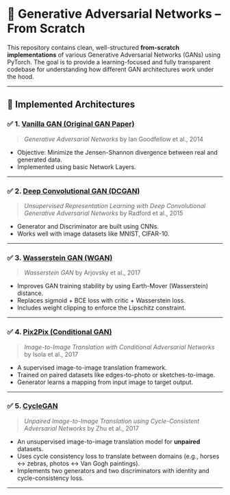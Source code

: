 # 🧠 Generative Adversarial Networks – From Scratch

This repository contains clean, well-structured **from-scratch implementations** of various Generative Adversarial Networks (GANs) using PyTorch. The goal is to provide a learning-focused and fully transparent codebase for understanding how different GAN architectures work under the hood.

---

## 📂 Implemented Architectures

### ✅ 1. [Vanilla GAN (Original GAN Paper)](https://arxiv.org/abs/1406.2661)
> *Generative Adversarial Networks* by Ian Goodfellow et al., 2014

- Objective: Minimize the Jensen-Shannon divergence between real and generated data.
- Implemented using basic Network Layers.

---

### ✅ 2. [Deep Convolutional GAN (DCGAN)](https://arxiv.org/abs/1511.06434)
> *Unsupervised Representation Learning with Deep Convolutional Generative Adversarial Networks* by Radford et al., 2015

- Generator and Discriminator are built using CNNs.
- Works well with image datasets like MNIST, CIFAR-10.

---

### ✅ 3. [Wasserstein GAN (WGAN)](https://arxiv.org/abs/1701.07875)
> *Wasserstein GAN* by Arjovsky et al., 2017

- Improves GAN training stability by using Earth-Mover (Wasserstein) distance.
- Replaces sigmoid + BCE loss with critic + Wasserstein loss.
- Includes weight clipping to enforce the Lipschitz constraint.

---

### ✅ 4. [Pix2Pix (Conditional GAN)](https://arxiv.org/abs/1611.07004)
> *Image-to-Image Translation with Conditional Adversarial Networks* by Isola et al., 2017

- A supervised image-to-image translation framework.
- Trained on paired datasets like edges-to-photo or sketches-to-image.
- Generator learns a mapping from input image to target output.

---

### ✅ 5. [CycleGAN](https://arxiv.org/abs/1703.10593)
> *Unpaired Image-to-Image Translation using Cycle-Consistent Adversarial Networks* by Zhu et al., 2017

- An unsupervised image-to-image translation model for **unpaired** datasets.
- Uses cycle consistency loss to translate between domains (e.g., horses ↔ zebras, photos ↔ Van Gogh paintings).
- Implements two generators and two discriminators with identity and cycle-consistency loss.

---
